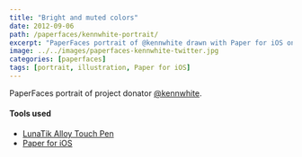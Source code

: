 ```yaml
---
title: "Bright and muted colors"
date: 2012-09-06
path: /paperfaces/kennwhite-portrait/
excerpt: "PaperFaces portrait of @kennwhite drawn with Paper for iOS on an iPad."
image: ../../images/paperfaces-kennwhite-twitter.jpg
categories: [paperfaces]
tags: [portrait, illustration, Paper for iOS]
---
```


PaperFaces portrait of project donator [@kennwhite](https://twitter.com/kennwhite).

#### Tools used

- [LunaTik Alloy Touch Pen](https://www.amazon.com/gp/product/B00821TR7G/ref=as_li_ss_tl?ie=UTF8&tag=mademist-20&linkCode=as2&camp=1789&creative=390957&creativeASIN=B00821TR7G)
- [Paper for iOS](https://paper.bywetransfer.com/)
